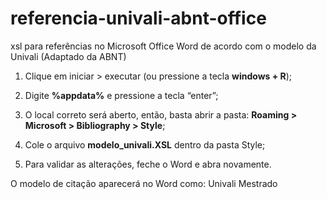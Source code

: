 # referencia-univali-abnt-office
xsl para referências no Microsoft Office Word de acordo com o modelo da Univali (Adaptado da ABNT)


1. Clique em iniciar > executar (ou pressione a tecla **windows + R**);

2. Digite **%appdata%** e pressione a tecla “enter”;

3. O local correto será aberto, então, basta abrir a pasta: **Roaming > Microsoft > Bibliography > Style**;

4. Cole o arquivo **modelo_univali.XSL** dentro da pasta Style;

5. Para validar as alterações, feche o Word e abra novamente.

O modelo de citação aparecerá no Word como: Univali Mestrado
